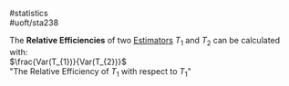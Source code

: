 #statistics  
#uoft/sta238 

The **Relative Efficiencies** of two [Estimators](Estimator.md) $T_{1}$ and $T_{2}$ can be calculated with:  
	 $\frac{Var(T_{1})}{Var(T_{2})}$  
	 "The Relative Efficiency of $T_{1}$ with respect to $T_{1}$"